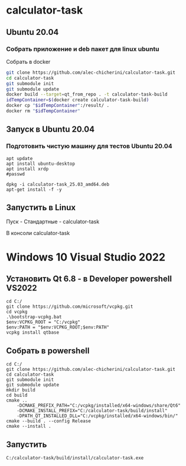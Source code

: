 # calculator-task

## Ubuntu 20.04
### Собрать приложение и deb пакет для linux ubuntu
Собрать в docker 
```bash
git clone https://github.com/alec-chicherini/calculator-task.git
cd calculator-task
git submodule init
git submodule update
docker build --target=qt_from_repo . -t calculator-task-build
idTempContainer=$(docker create calculator-task-build)
docker cp "$idTempContainer":/result/ .
docker rm "$idTempContainer"
```

## Запуск в Ubuntu 20.04
### Подготовить чистую машину для тестов Ubuntu 20.04
```
apt update
apt install ubuntu-desktop
apt install xrdp
#passwd

dpkg -i calculator-task_25.03_amd64.deb
apt-get install -f -y
```
## Запустить в Linux
Пуск - Стандартные - calculator-task

В консоли calculator-task

# Windows 10 Visual Studio 2022
## Установить Qt 6.8 - в Developer powershell VS2022
```
cd C:/
git clone https://github.com/microsoft/vcpkg.git
cd vcpkg
.\bootstrap-vcpkg.bat
$env:VCPKG_ROOT = "C:/vcpkg"
$env:PATH = "$env:VCPKG_ROOT;$env:PATH"
vcpkg install qtbase
```

## Собрать в powershell
```
cd C:/
git clone https://github.com/alec-chicherini/calculator-task.git
cd calculator-task
git submodule init
git submodule update
mkdir build
cd build
cmake .. 
	-DCMAKE_PREFIX_PATH="C:/vcpkg/installed/x64-windows/share/Qt6"  
	-DCMAKE_INSTALL_PREFIX="C:/calculator-task/build/install" 
	-DPATH_QT_INSTALLED_DLL="C:/vcpkg/installed/x64-windows/bin/"
cmake --build . --config Release
cmake --install .
```

## Запустить
```
C:/calculator-task/build/install/calculator-task.exe
```
 